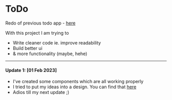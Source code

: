 # ToDo

Redo of previous todo app - [here](https://github.com/Larkuo/todoApp)

With this project I am trying to
 - Write cleaner code ie. improve readability
 - Build better ui
 - & more functionality (maybe, hehe)

---
#### Update 1: [01 Feb 2023] 

 - I've created some components which are all working properly 
 - I tried to put my ideas into a design. You can find that [here](https://www.figma.com/file/pzw9YLAHNdBkgdZywIWIRb/ToDo---Personal?node-id=0%3A1&t=TFn7fWysGSNxiXRd-1)
 - Adios till my next update ;)
